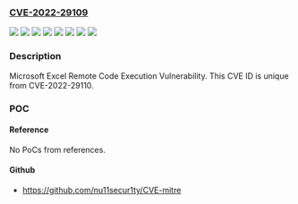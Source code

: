 ### [CVE-2022-29109](https://cve.mitre.org/cgi-bin/cvename.cgi?name=CVE-2022-29109)
![](https://img.shields.io/static/v1?label=Product&message=Microsoft%20365%20Apps%20for%20Enterprise%20for%2032-bit%20Systems&color=blue)
![](https://img.shields.io/static/v1?label=Product&message=Microsoft%20365%20Apps%20for%20Enterprise%20for%2064-bit%20Systems&color=blue)
![](https://img.shields.io/static/v1?label=Product&message=Microsoft%20Office%20LTSC%202021%20for%2032-bit%20editions&color=blue)
![](https://img.shields.io/static/v1?label=Product&message=Microsoft%20Office%20LTSC%202021%20for%2064-bit%20editions&color=blue)
![](https://img.shields.io/static/v1?label=Product&message=Microsoft%20Office%20Online%20Server&color=blue)
![](https://img.shields.io/static/v1?label=Product&message=Microsoft%20Office&color=blue)
![](https://img.shields.io/static/v1?label=Version&message=n%2Fa&color=blue)
![](https://img.shields.io/static/v1?label=Vulnerability&message=Remote%20Code%20Execution&color=brighgreen)

### Description

Microsoft Excel Remote Code Execution Vulnerability. This CVE ID is unique from CVE-2022-29110.

### POC

#### Reference
No PoCs from references.

#### Github
- https://github.com/nu11secur1ty/CVE-mitre

